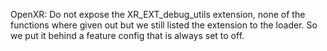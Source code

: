 OpenXR: Do not expose the XR_EXT_debug_utils extension, none of the functions
where given out but we still listed the extension to the loader. So we put it
behind a feature config that is always set to off.
